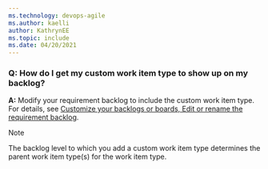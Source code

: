 ```yaml
---
ms.technology: devops-agile
ms.author: kaelli
author: KathrynEE
ms.topic: include
ms.date: 04/20/2021
---
```



### Q: How do I get my custom work item type to show up on my backlog?

**A:** Modify your requirement backlog to include the custom work item type. For details, see [Customize your backlogs or boards, Edit or rename the requirement backlog](/azure/devops/organizations/settings/work/customize-process-backlogs-boards#edit-or-rename-the-requirement-backlog). 

> [!NOTE]  
> The backlog level to which you add a custom work item type determines the parent work item type(s) for the work item type.  
